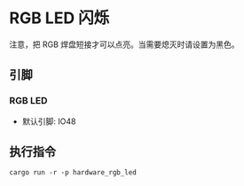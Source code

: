 # RGB LED 闪烁

注意，把 RGB 焊盘短接才可以点亮。当需要熄灭时请设置为黑色。

## 引脚

### RGB LED

- 默认引脚: IO48

## 执行指令

```shell
cargo run -r -p hardware_rgb_led
```
